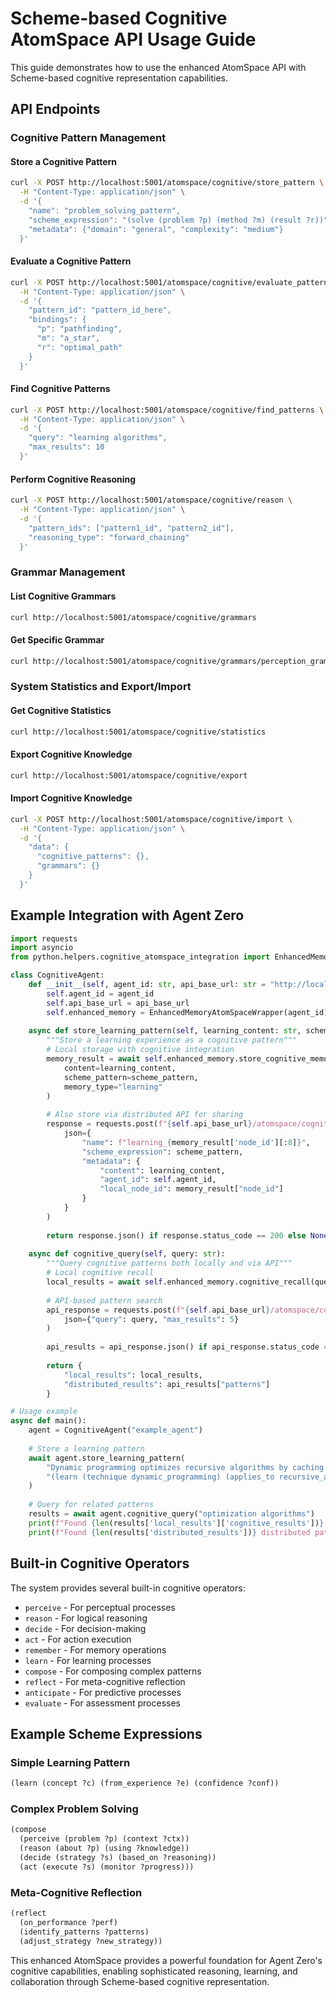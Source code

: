 # Scheme-based Cognitive AtomSpace API Usage Guide

This guide demonstrates how to use the enhanced AtomSpace API with Scheme-based cognitive representation capabilities.

## API Endpoints

### Cognitive Pattern Management

#### Store a Cognitive Pattern
```bash
curl -X POST http://localhost:5001/atomspace/cognitive/store_pattern \
  -H "Content-Type: application/json" \
  -d '{
    "name": "problem_solving_pattern",
    "scheme_expression": "(solve (problem ?p) (method ?m) (result ?r))",
    "metadata": {"domain": "general", "complexity": "medium"}
  }'
```

#### Evaluate a Cognitive Pattern
```bash
curl -X POST http://localhost:5001/atomspace/cognitive/evaluate_pattern \
  -H "Content-Type: application/json" \
  -d '{
    "pattern_id": "pattern_id_here",
    "bindings": {
      "p": "pathfinding",
      "m": "a_star", 
      "r": "optimal_path"
    }
  }'
```

#### Find Cognitive Patterns
```bash
curl -X POST http://localhost:5001/atomspace/cognitive/find_patterns \
  -H "Content-Type: application/json" \
  -d '{
    "query": "learning algorithms",
    "max_results": 10
  }'
```

#### Perform Cognitive Reasoning
```bash
curl -X POST http://localhost:5001/atomspace/cognitive/reason \
  -H "Content-Type: application/json" \
  -d '{
    "pattern_ids": ["pattern1_id", "pattern2_id"],
    "reasoning_type": "forward_chaining"
  }'
```

### Grammar Management

#### List Cognitive Grammars
```bash
curl http://localhost:5001/atomspace/cognitive/grammars
```

#### Get Specific Grammar
```bash
curl http://localhost:5001/atomspace/cognitive/grammars/perception_grammar
```

### System Statistics and Export/Import

#### Get Cognitive Statistics
```bash
curl http://localhost:5001/atomspace/cognitive/statistics
```

#### Export Cognitive Knowledge
```bash
curl http://localhost:5001/atomspace/cognitive/export
```

#### Import Cognitive Knowledge
```bash
curl -X POST http://localhost:5001/atomspace/cognitive/import \
  -H "Content-Type: application/json" \
  -d '{
    "data": {
      "cognitive_patterns": {},
      "grammars": {}
    }
  }'
```

## Example Integration with Agent Zero

```python
import requests
import asyncio
from python.helpers.cognitive_atomspace_integration import EnhancedMemoryAtomSpaceWrapper

class CognitiveAgent:
    def __init__(self, agent_id: str, api_base_url: str = "http://localhost:5001"):
        self.agent_id = agent_id
        self.api_base_url = api_base_url
        self.enhanced_memory = EnhancedMemoryAtomSpaceWrapper(agent_id)
    
    async def store_learning_pattern(self, learning_content: str, scheme_pattern: str):
        """Store a learning experience as a cognitive pattern"""
        # Local storage with cognitive integration
        memory_result = await self.enhanced_memory.store_cognitive_memory(
            content=learning_content,
            scheme_pattern=scheme_pattern,
            memory_type="learning"
        )
        
        # Also store via distributed API for sharing
        response = requests.post(f"{self.api_base_url}/atomspace/cognitive/store_pattern", 
            json={
                "name": f"learning_{memory_result['node_id'][:8]}",
                "scheme_expression": scheme_pattern,
                "metadata": {
                    "content": learning_content,
                    "agent_id": self.agent_id,
                    "local_node_id": memory_result["node_id"]
                }
            }
        )
        
        return response.json() if response.status_code == 200 else None
    
    async def cognitive_query(self, query: str):
        """Query cognitive patterns both locally and via API"""
        # Local cognitive recall
        local_results = await self.enhanced_memory.cognitive_recall(query, use_scheme_reasoning=True)
        
        # API-based pattern search
        api_response = requests.post(f"{self.api_base_url}/atomspace/cognitive/find_patterns",
            json={"query": query, "max_results": 5}
        )
        
        api_results = api_response.json() if api_response.status_code == 200 else {"patterns": []}
        
        return {
            "local_results": local_results,
            "distributed_results": api_results["patterns"]
        }

# Usage example
async def main():
    agent = CognitiveAgent("example_agent")
    
    # Store a learning pattern
    await agent.store_learning_pattern(
        "Dynamic programming optimizes recursive algorithms by caching results",
        "(learn (technique dynamic_programming) (applies_to recursive_algorithms) (optimization caching))"
    )
    
    # Query for related patterns
    results = await agent.cognitive_query("optimization algorithms")
    print(f"Found {len(results['local_results']['cognitive_results'])} local patterns")
    print(f"Found {len(results['distributed_results'])} distributed patterns")
```

## Built-in Cognitive Operators

The system provides several built-in cognitive operators:

- `perceive` - For perceptual processes
- `reason` - For logical reasoning
- `decide` - For decision-making
- `act` - For action execution
- `remember` - For memory operations
- `learn` - For learning processes
- `compose` - For composing complex patterns
- `reflect` - For meta-cognitive reflection
- `anticipate` - For predictive processes
- `evaluate` - For assessment processes

## Example Scheme Expressions

### Simple Learning Pattern
```scheme
(learn (concept ?c) (from_experience ?e) (confidence ?conf))
```

### Complex Problem Solving
```scheme
(compose 
  (perceive (problem ?p) (context ?ctx))
  (reason (about ?p) (using ?knowledge))
  (decide (strategy ?s) (based_on ?reasoning))
  (act (execute ?s) (monitor ?progress)))
```

### Meta-Cognitive Reflection
```scheme
(reflect 
  (on_performance ?perf) 
  (identify_patterns ?patterns)
  (adjust_strategy ?new_strategy))
```

This enhanced AtomSpace provides a powerful foundation for Agent Zero's cognitive capabilities, enabling sophisticated reasoning, learning, and collaboration through Scheme-based cognitive representation.